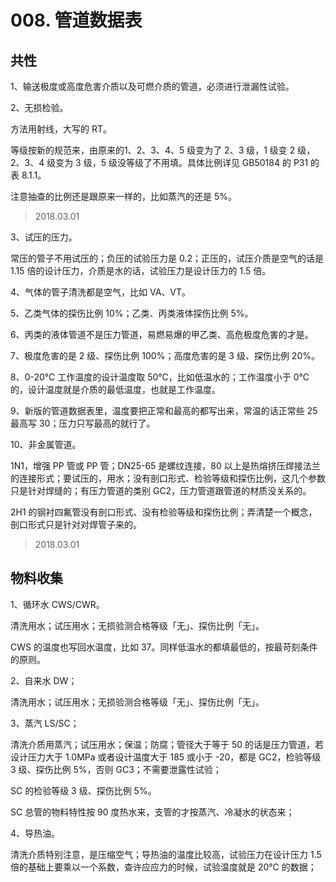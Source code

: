 # 008. 管道数据表

## 共性

1、输送极度或高度危害介质以及可燃介质的管道，必须进行泄漏性试验。

2、无损检验。

方法用射线，大写的 RT。

等级按新的规范来，由原来的1、2、3、4、5 级变为了 2、3 级，1 级变 2 级，2、3、4 级变为 3 级，5 级没等级了不用填。具体比例详见 GB50184 的 P31 的表 8.1.1。

注意抽查的比例还是跟原来一样的，比如蒸汽的还是 5%。

> 2018.03.01

3、试压的压力。

常压的管子不用试压的；负压的试验压力是 0.2；正压的，试压介质是空气的话是 1.15 倍的设计压力，介质是水的话，试验压力是设计压力的 1.5 倍。

4、气体的管子清洗都是空气，比如 VA、VT。

5、乙类气体的探伤比例 10%；乙类、丙类液体探伤比例 5%。

6、丙类的液体管道不是压力管道，易燃易爆的甲乙类、高危极度危害的才是。

7、极度危害的是 2 级、探伤比例 100%；高度危害的是 3 级、探伤比例 20%。

8、0-20℃ 工作温度的设计温度取 50℃，比如低温水的；工作温度小于 0℃ 的，设计温度就是介质的最低温度，也就是工作温度。

9、新版的管道数据表里，温度要把正常和最高的都写出来，常温的话正常些 25 最高写 30；压力只写最高的就行了。


10、非金属管道。

1N1，增强 PP 管或 PP 管；DN25-65 是螺纹连接，80 以上是热熔挤压焊接法兰的连接形式；要试压的，用水；没有剖口形式、检验等级和探伤比例，这几个参数只是针对焊缝的；有压力管道的类别 GC2，压力管道跟管道的材质没关系的。

2H1 的钢衬四氟管没有剖口形式、没有检验等级和探伤比例；弄清楚一个概念，剖口形式只是针对对焊管子来的。

> 2018.03.01

## 物料收集

1、循环水 CWS/CWR。

清洗用水；试压用水；无损验测合格等级「无」、探伤比例「无」。

CWS 的温度也写回水温度，比如 37。同样低温水的都填最低的，按最苛刻条件的原则。

2、自来水 DW；

清洗用水；试压用水；无损验测合格等级「无」、探伤比例「无」。

3、蒸汽 LS/SC；

清洗介质用蒸汽；试压用水；保温；防腐；管径大于等于 50 的话是压力管道，若设计压力大于 1.0MPa 或者设计温度大于 185 或小于 -20，都是 GC2，检验等级 3 级、探伤比例 5%，否则 GC3；不需要泄露性试验；

SC 的检验等级 3 级、探伤比例 5%。

SC 总管的物料特性按 90 度热水来，支管的才按蒸汽、冷凝水的状态来；

4、导热油。

清洗介质特别注意，是压缩空气；导热油的温度比较高，试验压力在设计压力 1.5 倍的基础上要乘以一个系数，查许应应力的时候，试验温度就是 20℃ 的数据；





